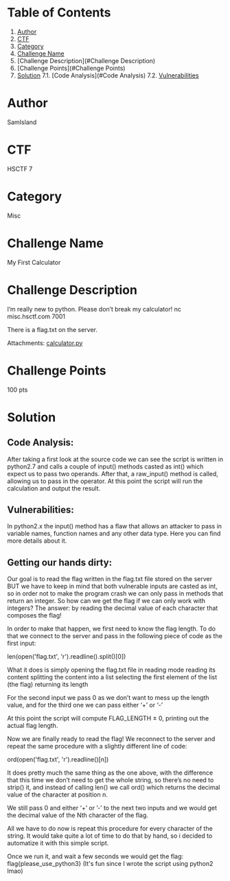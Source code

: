 # Table of Contents
1. [Author](#Author)
2. [CTF](#CTF)
3. [Category](#Category)
4. [Challenge Name](#Challenge_Name)
5. [Challenge Description](#Challenge Description)
6. [Challenge Points](#Challenge Points)
7. [Solution](#Solution)
  7.1. [Code Analysis](#Code Analysis)
  7.2. [Vulnerabilities](#Vulnerabilities)

# Author
SamIsland

# CTF
HSCTF 7

# Category
Misc

# Challenge Name
My First Calculator

# Challenge Description
I’m really new to python. Please don’t break my calculator!
nc misc.hsctf.com 7001

There is a flag.txt on the server.

Attachments: [calculator.py](https://pastebin.com/NGickNbp)

# Challenge Points
100 pts

# Solution
## Code Analysis:
After taking a first look at the source code we can see the script is written in python2.7 and calls a couple of input() methods casted as int() which expect us to pass two operands. After that, a raw_input() method is called, allowing us to pass in the operator.
At this point the script will run the calculation and output the result.

## Vulnerabilities:
In python2.x the input() method has a flaw that allows an attacker to pass in variable names, function names and any other data type. Here you can find more details about it.

## Getting our hands dirty:
Our goal is to read the flag written in the flag.txt file stored on the server BUT we have to keep in mind that both vulnerable inputs are casted as int, so in order not to make the program crash we can only pass in methods that return an integer.
So how can we get the flag if we can only work with integers?
The answer: by reading the decimal value of each character that composes the flag!

In order to make that happen, we first need to know the flag length.
To do that we connect to the server and pass in the following piece of code as the first input: 

len(open('flag.txt', 'r').readline().split()[0])

What it does is simply 
opening the flag.txt file in reading mode
reading its content
splitting the content into a list
selecting the first element of the list (the flag)
returning its length

For the second input we pass 0 as we don’t want to mess up the length value,
and for the third one we can pass either ‘+’ or ‘-’

At this point the script will compute FLAG_LENGTH ± 0, printing out the actual flag length.

Now we are finally ready to read the flag!
We reconnect to the server and repeat the same procedure with a slightly different line of code:

ord(open('flag.txt', 'r').readline()[n])

It does pretty much the same thing as the one above, with the difference that this time we don’t need to get the whole string, so there’s no need to strip() it, and instead of calling len() we call ord() which returns the decimal value of the character at position n.

We still pass 0 and either ‘+’ or ’-’ to the next two inputs and we would get the decimal value of the Nth character of the flag.

All we have to do now is repeat this procedure for every character of the string.
It would take quite a lot of time to do that by hand, so i decided to automatize it with this simple script.

Once we run it, and wait a few seconds we would get the flag:
flag{please_use_python3}
(It's fun since I wrote the script using python2 lmao)
